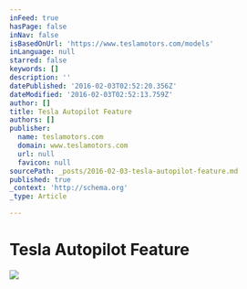 ```yaml
---
inFeed: true
hasPage: false
inNav: false
isBasedOnUrl: 'https://www.teslamotors.com/models'
inLanguage: null
starred: false
keywords: []
description: ''
datePublished: '2016-02-03T02:52:20.356Z'
dateModified: '2016-02-03T02:52:13.759Z'
author: []
title: Tesla Autopilot Feature
authors: []
publisher:
  name: teslamotors.com
  domain: www.teslamotors.com
  url: null
  favicon: null
sourcePath: _posts/2016-02-03-tesla-autopilot-feature.md
published: true
_context: 'http://schema.org'
_type: Article

---
```

# Tesla Autopilot Feature
![](https://www.teslamotors.com/sites/default/files/images/model-s/autopilot/slide-dashboard_us.jpg)